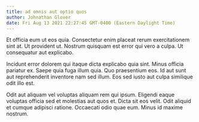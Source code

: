 ```yaml
---
title: ad omnis aut optio quos
author: Johnathan Glover
date: Fri Aug 13 2021 22:27:45 GMT-0400 (Eastern Daylight Time)
---
```

Et officia eum ut eos quia. Consectetur enim placeat rerum exercitationem sint at. Ut provident ut. Nostrum quisquam est error qui vero a culpa. Ut consequatur aut explicabo.

 Incidunt error dolorem qui itaque dicta explicabo quia sint. Minus officia pariatur ex. Saepe quia fuga illum quia. Quo praesentium eos. Id aut sunt aut reprehenderit inventore nam sed illum. Eos sed iusto aut culpa similique odit illo est.

 Odit aut aliquam vel voluptas aliquam rem qui ipsum. Eligendi eaque voluptas officia sed et molestias aut quos et. Dicta sit eos velit. Odit aliquid et cumque adipisci ratione. Occaecati odio quae eum. Minus id maxime nostrum.